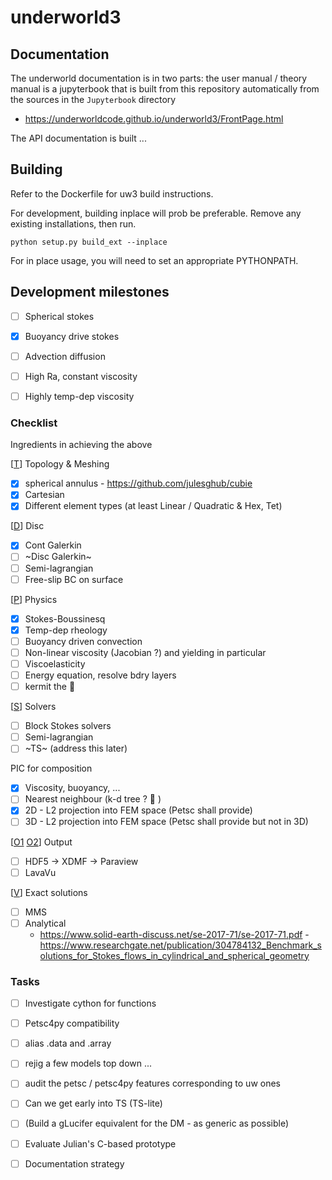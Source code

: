 # underworld3

## Documentation

The underworld documentation is in two parts: the user manual / theory manual is a jupyterbook that is built from this repository automatically from the sources in the `Jupyterbook` directory

- https://underworldcode.github.io/underworld3/FrontPage.html

The API documentation is built ... 


## Building

Refer to the Dockerfile for uw3 build instructions.  

For development, building inplace will prob be preferable.  Remove
any existing installations, then run.

```shell
python setup.py build_ext --inplace
```

For in place usage, you will need to set an appropriate PYTHONPATH.


## Development milestones

- [ ] Spherical stokes
- [x] Buoyancy drive stokes
- [ ] Advection diffusion
- [ ] High Ra, constant viscosity
- [ ] Highly temp-dep viscosity


### Checklist

Ingredients in achieving the above

[[T](https://github.com/underworldcode/underworld3/blob/master/src/ex1.c#L174)] Topology & Meshing
- [x] spherical annulus - https://github.com/julesghub/cubie
- [x] Cartesian
- [x] Different element types (at least Linear / Quadratic & Hex, Tet)

[[D](https://github.com/underworldcode/underworld3/blob/master/src/ex1.c#L268)] Disc 
- [x] Cont Galerkin 
- [ ] ~Disc Galerkin~
- [ ] Semi-lagrangian
- [ ] Free-slip BC on surface

[[P](https://github.com/underworldcode/underworld3/blob/master/src/ex1.c#L73)] Physics
- [x] Stokes-Boussinesq
- [x] Temp-dep rheology
- [ ] Buoyancy driven convection
- [ ] Non-linear viscosity (Jacobian ?) and yielding in particular
- [ ] Viscoelasticity
- [ ] Energy equation, resolve bdry layers
- [ ] kermit the 🐸 

[[S](https://github.com/underworldcode/underworld3/blob/master/src/ex1.c#L354)] Solvers
- [ ] Block Stokes solvers
- [ ] Semi-lagrangian
- [ ] ~TS~  (address this later)

PIC for composition
- [x] Viscosity, buoyancy, ... 
- [ ] Nearest neighbour (k-d tree ? 🌳 )
- [x] 2D - L2 projection into FEM space (Petsc shall provide)
- [ ] 3D - L2 projection into FEM space (Petsc shall provide but not in 3D)

[[O1](https://github.com/underworldcode/underworld3/blob/master/src/ex1.c#L218) [O2](https://github.com/underworldcode/underworld3/blob/master/src/ex1.c#L382)] Output
- [ ] HDF5 -> XDMF -> Paraview
- [ ] LavaVu  

[[V](https://github.com/underworldcode/underworld3/blob/master/src/ex1.c#L35)] Exact solutions
- [ ] MMS
- [ ] Analytical 
  - https://www.solid-earth-discuss.net/se-2017-71/se-2017-71.pdf
  -https://www.researchgate.net/publication/304784132_Benchmark_solutions_for_Stokes_flows_in_cylindrical_and_spherical_geometry



### Tasks

  - [ ] Investigate cython for functions
  - [ ] Petsc4py compatibility 
  - [ ] alias .data and .array
  - [ ] rejig a few models top down ... 
  - [ ] audit the petsc / petsc4py features corresponding to uw ones
  - [ ] Can we get early into TS (TS-lite)
  - [ ] (Build a gLucifer equivalent for the DM - as generic as possible)
  - [ ] Evaluate Julian's C-based prototype
  - [ ] Documentation strategy
  
  
